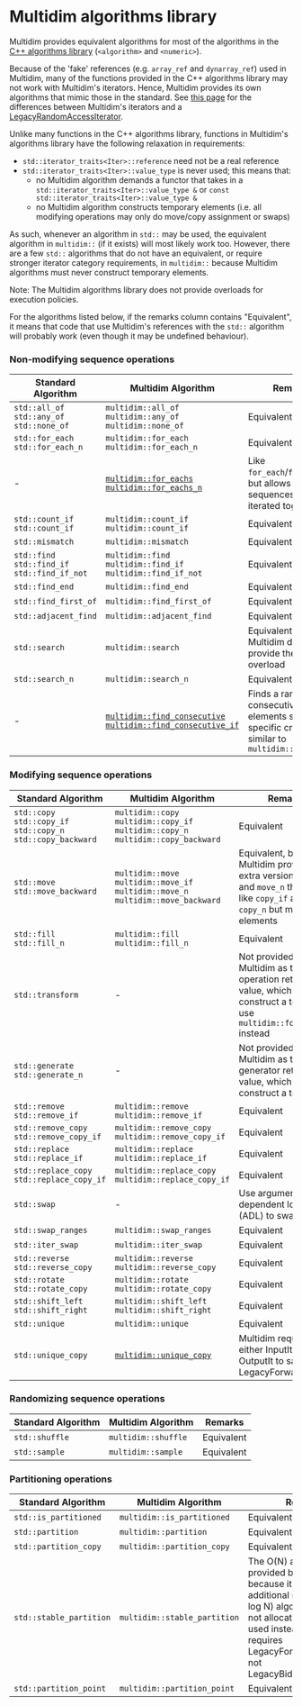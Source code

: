 # Multidim algorithms library

Multidim provides equivalent algorithms for most of the algorithms in the [C++ algorithms library](https://en.cppreference.com/w/cpp/algorithm) (`<algorithm>` and `<numeric>`).

Because of the 'fake' references (e.g. `array_ref` and `dynarray_ref`) used in Multidim, many of the functions provided in the C++ algorithms library may not work with Multidim's iterators.  Hence, Multidim provides its own algorithms that mimic those in the standard.  See [this page](TODO) for the differences between Multidim's iterators and a [LegacyRandomAccessIterator](https://en.cppreference.com/w/cpp/named_req/RandomAccessIterator).

Unlike many functions in the C++ algorithms library, functions in Multidim's algorithms library have the following relaxation in requirements:
- `std::iterator_traits<Iter>::reference` need not be a real reference
- `std::iterator_traits<Iter>::value_type` is never used; this means that:
  - no Multidim algorithm demands a functor that takes in a `std::iterator_traits<Iter>::value_type &` or `const std::iterator_traits<Iter>::value_type &`
  - no Multidim algorithm constructs temporary elements (i.e. all modifying operations may only do move/copy assignment or swaps)

As such, whenever an algorithm in `std::` may be used, the equivalent algorithm in `multidim::` (if it exists) will most likely work too.  However, there are a few `std::` algorithms that do not have an equivalent, or require stronger iterator category requirements, in `multidim::` because Multidim algorithms must never construct temporary elements.

Note: The Multidim algorithms library does not provide overloads for execution policies.

For the algorithms listed below, if the remarks column contains "Equivalent", it means that code that use Multidim's references with the `std::` algorithm will probably work (even though it may be undefined behaviour).

### Non-modifying sequence operations

| Standard Algorithm | Multidim Algorithm | Remarks |
| ----- | ----- | ----- |
| `std::all_of` <br/> `std::any_of` <br/> `std::none_of` | `multidim::all_of` <br/> `multidim::any_of` <br/> `multidim::none_of` | Equivalent |
| `std::for_each` <br/> `std::for_each_n` | `multidim::for_each` <br/> `multidim::for_each_n` | Equivalent |
| - | [`multidim::for_eachs` <br/> `multidim::for_eachs_n`](algorithm/for_eachs) | Like `for_each`/`for_each_n`, but allows multiple sequences to be iterated together |
| `std::count_if` <br/> `std::count_if` | `multidim::count_if` <br/> `multidim::count_if` | Equivalent |
| `std::mismatch` | `multidim::mismatch` | Equivalent |
| `std::find` <br/> `std::find_if` <br/> `std::find_if_not` | `multidim::find` <br/> `multidim::find_if` <br/> `multidim::find_if_not` | Equivalent |
| `std::find_end` | `multidim::find_end` | Equivalent |
| `std::find_first_of` | `multidim::find_first_of` | Equivalent |
| `std::adjacent_find` | `multidim::adjacent_find` | Equivalent |
| `std::search` | `multidim::search` | Equivalent, but Multidim does not provide the `Searcher` overload |
| `std::search_n` | `multidim::search_n` | Equivalent |
| - | [`multidim::find_consecutive` <br/> `multidim::find_consecutive_if`](algorithm/find_consecutive) | Finds a range of consecutive elements satisfying specific criteria; similar to `multidim::search_n` |

### Modifying sequence operations

| Standard Algorithm | Multidim Algorithm | Remarks |
| ----- | ----- | ----- |
| `std::copy` <br/> `std::copy_if` <br/> `std::copy_n` <br/> `std::copy_backward` | `multidim::copy` <br/> `multidim::copy_if` <br/> `multidim::copy_n` <br/> `multidim::copy_backward` | Equivalent |
| `std::move` <br/> `std::move_backward` | `multidim::move` <br/> `multidim::move_if` <br/> `multidim::move_n` <br/> `multidim::move_backward` | Equivalent, but Multidim provides the extra versions `move_if` and `move_n` that are like `copy_if` and `copy_n` but moves elements |
| `std::fill` <br/> `std::fill_n` | `multidim::fill` <br/> `multidim::fill_n` | Equivalent |
| `std::transform`| - | Not provided by Multidim as the unary operation returns by value, which would construct a temporary; use `multidim::for_eachs` instead |
| `std::generate` <br/> `std::generate_n` | - | Not provided by Multidim as the generator returns by value, which would construct a temporary |
| `std::remove` <br/> `std::remove_if` | `multidim::remove` <br/> `multidim::remove_if` | Equivalent |
| `std::remove_copy` <br/> `std::remove_copy_if` | `multidim::remove_copy` <br/> `multidim::remove_copy_if` | Equivalent |
| `std::replace` <br/> `std::replace_if` | `multidim::replace` <br/> `multidim::replace_if` | Equivalent |
| `std::replace_copy` <br/> `std::replace_copy_if` | `multidim::replace_copy` <br/> `multidim::replace_copy_if` | Equivalent |
| `std::swap` | - | Use argument dependent lookup (ADL) to swap instead |
| `std::swap_ranges` | `multidim::swap_ranges` | Equivalent |
| `std::iter_swap` | `multidim::iter_swap` | Equivalent |
| `std::reverse` <br/> `std::reverse_copy` | `multidim::reverse` <br/> `multidim::reverse_copy` | Equivalent |
| `std::rotate` <br/> `std::rotate_copy` | `multidim::rotate` <br/> `multidim::rotate_copy` | Equivalent |
| `std::shift_left` <br/> `std::shift_right` | `multidim::shift_left` <br/> `multidim::shift_right` | Equivalent |
| `std::unique` | `multidim::unique` | Equivalent |
| `std::unique_copy` | [`multidim::unique_copy`](algorithm/unique_copy) | Multidim requires either InputIt or OutputIt to satisfy LegacyForwardIterator |

### Randomizing sequence operations

| Standard Algorithm | Multidim Algorithm | Remarks |
| ----- | ----- | ----- |
| `std::shuffle` | `multidim::shuffle` | Equivalent |
| `std::sample` | `multidim::sample` | Equivalent |

### Partitioning operations

| Standard Algorithm | Multidim Algorithm | Remarks |
| ----- | ----- | ----- |
| `std::is_partitioned` | `multidim::is_partitioned` | Equivalent |
| `std::partition` | `multidim::partition` | Equivalent |
| `std::partition_copy` | `multidim::partition_copy` | Equivalent |
| `std::stable_partition` | `multidim::stable_partition` | The O(N) algorithm is not provided by Multidim because it allocates additional memory; an O(N log N) algorithm that does not allocate memory is used instead, and it only requires LegacyForwardIterator but not LegacyBidirectionalIterator |
| `std::partition_point` | `multidim::partition_point` | Equivalent |
